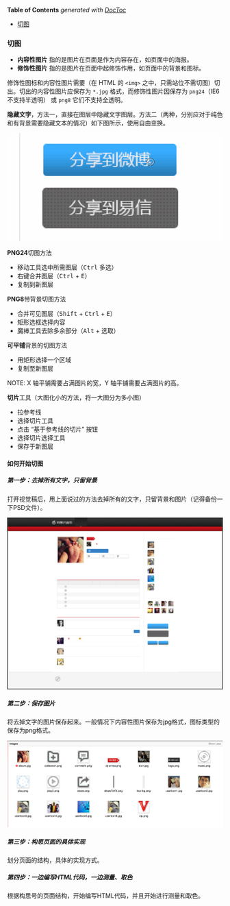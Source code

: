 <!-- START doctoc generated TOC please keep comment here to allow auto update -->
<!-- DON'T EDIT THIS SECTION, INSTEAD RE-RUN doctoc TO UPDATE -->
**Table of Contents**  *generated with [DocToc](https://github.com/thlorenz/doctoc)*

- [切图](#%E5%88%87%E5%9B%BE)

<!-- END doctoc generated TOC please keep comment here to allow auto update -->

### 切图

- **内容性图片** 指的是图片在页面是作为内容存在，如页面中的海报。
- **修饰性图片** 指的是图片在页面中起修饰作用，如页面中的背景和图标。

修饰性图标和内容性图片需要（在 HTML 的 `<img>` 之中，只需站位不需切图）切出。切出的内容性图片应保存为 `*.jpg` 格式，而修饰性图片因保存为 `png24`（IE6 不支持半透明） 或 `png8` 它们不支持全透明。

**隐藏文字**，方法一，直接在图层中隐藏文字图层。方法二（两种，分别应对于纯色和有背景需要隐藏文本的情况）如下图所示，使用自由变换。

![](../img/B/btn-remove-text.gif)

**PNG24**切图方法
- 移动工具选中所需图层（<kbd>Ctrl</kbd> 多选）
- 右键合并图层（<kbd>Ctrl</kbd> + <kbd>E</kbd>）
- 复制到新图层

**PNG8**带背景切图方法
- 合并可见图层（<kbd>Shift</kbd> + <kbd>Ctrl</kbd> + <kbd>E</kbd>）
- 矩形选框选择内容
- 魔棒工具去除多余部分（<kbd>Alt</kbd> + 选取）

**可平铺**背景的切图方法
- 用矩形选择一个区域
- 复制至新图层

NOTE: X 轴平铺需要占满图片的宽，Y 轴平铺需要占满图片的高。

**切片**工具（大图化小的方法，将一大图分为多小图）
- 拉参考线
- 选择切片工具
- 点击 “基于参考线的切片” 按钮
- 选择切片选择工具
- 保存于新图层

#### 如何开始切图

##### 第一步：去掉所有文字，只留背景

打开视觉稿后，用上面说过的方法去掉所有的文字，只留背景和图片（记得备份一下PSD文件）。

![](../img/P/photoshop-without-image.png)

##### 第二步：保存图片

将去掉文字的图片保存起来。一般情况下内容性图片保存为jpg格式，图标类型的保存为png格式。

![](../img/P/photoshop-cut-image.png)

##### 第三步：构思页面的具体实现

划分页面的结构，具体的实现方式。

##### 第四步：一边编写HTML代码，一边测量、取色

根据构思号的页面结构，开始编写HTML代码，并且开始进行测量和取色。